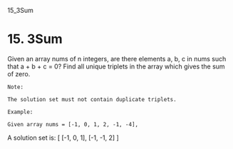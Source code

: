 15_3Sum
# 15. 3Sum

Given an array nums of n integers, are there elements a,
        b, c in nums such that a + b + c =
        0? Find all unique triplets in the array which gives the sum of zero.

    Note:

    The solution set must not contain duplicate triplets.

    Example:

    Given array nums = [-1, 0, 1, 2, -1, -4],

A solution set is:
[
  [-1, 0, 1],
  [-1, -1, 2]
]